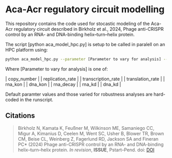 # Aca-Acr regulatory circuit modelling

This repository contains the code used for stocastic modeling of the Aca-Acr regulatory circuit described in Birkholz et al., 2024, Phage anti-CRISPR control by an RNA- and DNA-binding helix–turn–helix protein.

The script [python aca_model_hpc.py] is setup to be called in paralell on an HPC platform using:

```bash
python aca_model_hpc.py --parameter [Parameter to vary for analysis] --outdir [Output directory] --nsamples [Number of simulations to run per thread] --threads [Threads]
```

Where [Parameter to vary for analysis] is one of:

| copy_number |
| replication_rate |
| transcription_rate |
| translation_rate |
| rna_kon |
| dna_kon |
| rna_decay |
| rna_kd |
| dna_kd |

Default paramter values and those varied for robustness analyses are hard-coded in the runscript.

## Citations

> Birkholz N, Kamata K, Feußner M, Wilkinson ME, Samaniego CC, Migur A, Kimanius D, Ceelen M, Went SC, Usher B, Blower TR, Brown CM, Beise CL, Weinberg Z, Fagerlund RD, Jackson SA and Fineran PC* (2024) Phage anti-CRISPR control by an RNA- and DNA-binding helix–turn–helix protein. *In revision*, **ISSUE**, Pstart–Pend. doi: [DOI](https://doi.org/doiheretoo)

